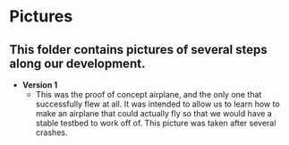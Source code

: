 # Pictures

## This folder contains pictures of several steps along our development.

- **Version 1**
  - This was the proof of concept airplane, and the only one that successfully flew at all. It was intended to allow us to learn how to make an airplane that could actually fly so that we would have a stable testbed to work off of. This picture was taken after several crashes.

